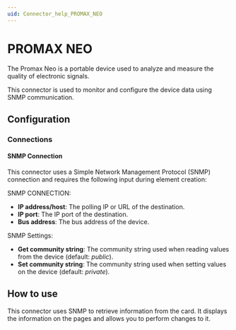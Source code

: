 ```yaml
---
uid: Connector_help_PROMAX_NEO
---
```


# PROMAX NEO

The Promax Neo is a portable device used to analyze and measure the quality of electronic signals.

This connector is used to monitor and configure the device data using SNMP communication.

## Configuration

### Connections

#### SNMP Connection

This connector uses a Simple Network Management Protocol (SNMP) connection and requires the following input during element creation:

SNMP CONNECTION:

- **IP address/host**: The polling IP or URL of the destination.
- **IP port**: The IP port of the destination.
- **Bus address**: The bus address of the device.

SNMP Settings:

- **Get community string**: The community string used when reading values from the device (default: *public*).
- **Set community string**: The community string used when setting values on the device (default: *private*).

## How to use

This connector uses SNMP to retrieve information from the card. It displays the information on the pages and allows you to perform changes to it.
